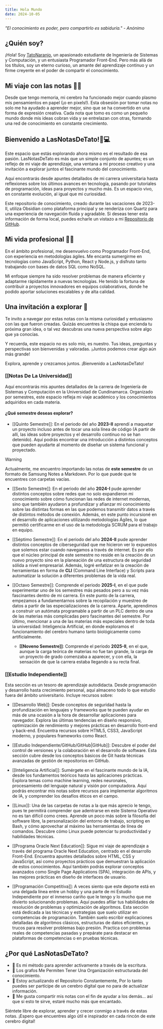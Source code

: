 ```yaml
---
title: Hola Mundo
date: 2024-10-05
---
```


*"El conocimiento es poder, pero compartirlo es sabiduría." - Anónimo*
## ¿Quién soy?

¡Hola! Soy [TatoNaranjo](https://github.com/TatoNaranjo), un apasionado estudiante de Ingeniería de Sistemas y Computación, y un entusiasta Programador Front-End. Pero más allá de los títulos, soy un eterno curioso, un amante del aprendizaje continuo y un firme creyente en el poder de compartir el conocimiento.

## Mi viaje con las notas 📝✨

Desde que tengo memoria, mi cerebro ha funcionado mejor cuando plasmo mis pensamientos en papel (¡o en pixels!). Esta obsesión por tomar notas no solo me ha ayudado a aprender mejor, sino que se ha convertido en una forma de expresión creativa. Cada nota que tomo es como un pequeño mundo donde mis ideas cobran vida y se entrelazan con otras, formando una red de conocimiento en constante crecimiento.

## Bienvenido a LasNotasDeTato!🧠💻

Este espacio que estás explorando ahora mismo es el resultado de esa pasión. LasNotasDeTato es más que un simple conjunto de apuntes; es un reflejo de mi viaje de aprendizaje, una ventana a mi proceso creativo y una invitación a explorar juntos el fascinante mundo del conocimiento.

Aquí encontrarás desde apuntes detallados de mi carrera universitaria hasta reflexiones sobre los últimos avances en tecnología, pasando por tutoriales de programación, ideas para proyectos y mucho más. Es un espacio vivo, en constante evolución, al igual que mi curiosidad.

Este repositorio de conocimiento, creado durante las vacaciones de 2023-II, utiliza Obsidian como plataforma principal y se renderiza con Quartz para una experiencia de navegación fluida y agradable. Si deseas tener esta información de forma local, puedes echarle un vistazo a mi [Repositorio de GitHub](https://github.com/TatoNaranjo/LasNotasDeTato).

## Mi vida profesional 👨‍💻

En el ámbito profesional, me desenvuelvo como Programador Front-End, con experiencia en metodologías ágiles. Me encanta sumergirme en tecnologías como JavaScript, Python, React y Node.js, y disfruto tanto trabajando con bases de datos SQL como NoSQL.

Mi enfoque siempre ha sido resolver problemas de manera eficiente y adaptarme rápidamente a nuevas tecnologías. He tenido la fortuna de contribuir a proyectos innovadores en equipos colaborativos, donde he podido aportar soluciones escalables y de alta calidad.

## Una invitación a explorar 🚀

Te invito a navegar por estas notas con la misma curiosidad y entusiasmo con las que fueron creadas. Quizás encuentres la chispa que encienda tu próxima gran idea, o tal vez descubras una nueva perspectiva sobre algo que ya conocías.

Y recuerda, este espacio no es solo mío, es nuestro. Tus ideas, preguntas y perspectivas son bienvenidas y valoradas. ¡Juntos podemos crear algo aún más grande!

Explora, aprende y crezcamos juntos. ¡Bienvenido a LasNotasDeTato!
### [[Notas De La Universidad]]
Aquí encontrarás mis apuntes detallados de la carrera de Ingeniería de Sistemas y Computación en la Universidad de Cundinamarca. Organizado por semestres, este espacio refleja mi viaje académico y los conocimientos adquiridos en cada materia.

#### ¿Qué semestre deseas explorar?

- [[Quinto Semestre]]: En el periodo del año **2023-II** aprendí a maquetar un proyecto incluso antes de tocar una sola línea de código (A partir de allí, las ideas sobre proyectos y el desarrollo contínuo no se han detenido). Aquí podrás encontrar una introducción a distintos conceptos que pueden ayudarte al momento de diseñar un sistema funcional y proyectado.

>[!Warning]
>Actualmente, me encuentro importando las notas de **este semestre** de un formato de Samsung Notes a Markdown. Por lo que puede que te encuentres con carpetas vacías.

- [[Sexto Semestre]]: En el periodo del año **2024-I** pude aprender distintos conceptos sobre redes que no solo expandieron mi conocimiento sobre cómo funcionan las redes de internet modernas, sino que también ayudaron a profundizar y afianzar mi conocimiento sobre las distintas formas en las que podemos transmitir datos a través de distintos métodos de conexión. Además, en este punto incursioné en el desarrollo de aplicaciones utilizando metodologías Ágiles, lo que permitió certificarme en el uso de la metodología SCRUM para el trabajo en equipo.

- [[Séptimo Semestre]]: En el periodo del año **2024-II** pude aprender distintos conceptos de ciberseguridad que me hicieron ver lo expuestos que solemos estar cuando navegamos a través de internet. Es por ello que el núcleo principal de este semestre no reside en la creación de un nuevo proyecto sino en la planeación de una estructura de seguridad sólida a nivel empresarial. Además, logré enfatizar en la creación de herramientas en forma de **CLI** (Command Line Interface) y Scripts para automatizar la solución a diferentes problemas de la vida real.

- [[Octavo Semestre]]: Comprende el periodo **2025-I**, en el que pude experimentar uno de los semestres más pesados pero a su vez más fascinantes dentro de mi carrera. En este punto de la carrera, empezamos a fundamentarnos sobre la recopilación y muestreo de datos a partir de las especializaciones de la carrera. Aparte, aprendimos a construir un autómata programable a partir de un PLC dentro de una de las materias más complicadas pero fascinantes del semestre. Por último, mencionar a una de las materias más especiales dentro de toda la universidad: Inteligencia Artificial, en donde exploramos el funcionamiento del cerebro humano tanto biológicamente como artificialmente.
  
  - **[[Noveno Semestre]]**: Comprende el periodo **2025-II**, en el que, aunque la carga teórica de materias no fue tan grande, la carga de un proyecto de grado comenzaba a aparecer, y con ella, la sensación de que la carrera estaba llegando a su recta final.

### [[Estudio Independiente]]
Esta sección es un tesoro de aprendizaje autodidacta. Desde programación y desarrollo hasta crecimiento personal, aquí almaceno todo lo que estudio fuera del ámbito universitario. Incluye recursos sobre:

- [[Desarrollo Web]]: Desde conceptos de seguridad hasta la profundización en lenguajes y frameworks que te pueden ayudar en más de una ocasión a la hora de desarrollar aplicaciones para navegador. Explora las últimas tendencias en diseño responsivo, optimización de rendimiento y mejores prácticas en desarrollo front-end y back-end. Encuentra recursos sobre HTML5, CSS3, JavaScript moderno, y populares frameworks como React.

- [[Estudio Independiente/GitHub/GitHub|GitHub]]: Descubre el poder del control de versiones y la colaboración en el desarrollo de software. Esta sección cubre desde los conceptos básicos de Git hasta técnicas avanzadas de gestión de repositorios en GitHub.

-  [[Inteligencia Artificial]]: Sumérgete en el fascinante mundo de la IA, desde los fundamentos teóricos hasta las aplicaciones prácticas. Explora temas como machine learning, redes neuronales, procesamiento del lenguaje natural y visión por computadora. Aquí podrás encontrar mis notas sobre recursos para implementar algoritmos de IA, y comprender los desafíos éticos en el campo.

- [[Linux]]: Una de las carpetas de notas a la que más aprecio le tengo, pues te permitirá comprender que adentrarse en este Sistema Operativo no es tan difícil como crees. Aprende un poco más sobre la filosofía del software libre, la personalización del entorno de trabajo, scripting en Bash, y cómo aprovechar al máximo las herramientas de línea de comandos. Descubre cómo Linux puede potenciar tu productividad y habilidades técnicas.

- [[Programa Oracle Next Education]]: Sigue mi viaje de aprendizaje a través del programa Oracle Next Education, centrado en el desarrollo Front-End. Encuentra apuntes detallados sobre HTML, CSS y JavaScript, así como proyectos prácticos que demuestran la aplicación de estos conocimientos. Aquí también podrás explorar conceptos avanzados como Single Page Applications (SPA), integración de APIs, y las mejores prácticas en diseño de interfaces de usuario.

- [[Programación Competitiva]]:  A veces siento que este deporte está en una delgada línea entre un hobby y una parte de mi Estudio Independiente por el inmenso cariño que le tengo y lo mucho que me divierto solucionando problemas. Aquí puedes afilar tus habilidades de resolución de problemas y optimización de algoritmos. Esta sección está dedicada a las técnicas y estrategias que suelo utilizar en competencias de programación. También suelo escribir explicaciones detalladas de algoritmos clásicos, estructuras de datos eficientes, y trucos para resolver problemas bajo presión. Practica con problemas reales de competencias pasadas y prepárate para destacar en plataformas de competencias o en pruebas técnicas.

## ¿Por qué LasNotasDeTato?

- 📝 Es mi método para aprender activamente a través de la escritura.
- 🧠 Los grafos Me Permiten Tener Una Organización estructurada del conocimiento.
- 🌱 Estoy actualizando el Repositorio Constantemente, Por lo tanto puedes ser partícipe de un cerebro digital que no para de actualizar información.
- 🤝 Me gusta compartir mis notas con el fin de ayudar a los demás... así que si esto te sirve, estaré mucho más que encantado.

Siéntete libre de explorar, aprender y crecer conmigo a través de estas notas. ¡Espero que encuentres algo útil e inspirador en cada rincón de este cerebro digital!

